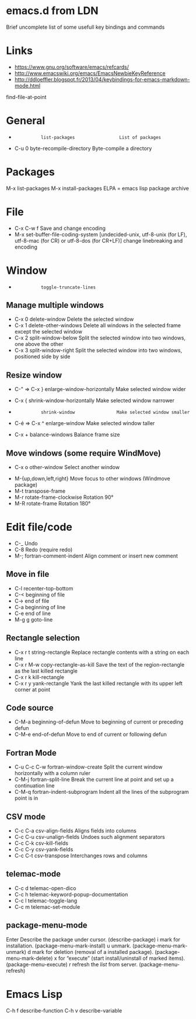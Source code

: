 emacs.d from LDN
================

Brief uncomplete list of some usefull key bindings and commands

# Links
* https://www.gnu.org/software/emacs/refcards/
* http://www.emacswiki.org/emacs/EmacsNewbieKeyReference
* http://ddloeffler.blogspot.fr/2013/04/keybindings-for-emacs-markdown-mode.html

find-file-at-point

# General
*               list-packages                 List of packages
* C-u 0         byte-recompile-directory      Byte-compile a directory

# Packages
M-x list-packages
M-x install-packages
ELPA = emacs lisp package archive

# File
* C-x C-w f                                   Save and change encoding
* M-x set-buffer-file-coding-system [undecided-unix, utf-8-unix (for LF), utf-8-mac (for CR) or utf-8-dos (for CR+LF)]         change linebreaking and encoding

# Window
*               toggle-truncate-lines

## Manage multiple windows
* C-x 0         delete-window         Delete the selected window
* C-x 1         delete-other-windows  Delete all windows in the selected frame except the selected window
* C-x 2         split-window-below    Split the selected window into two windows, one above the other
* C-x 3         split-window-right    Split the selected window into two windows, positioned side by side

## Resize window
+ C-" => C-x }  enlarge-window-horizontally  Make selected window wider
* C-x {         shrink-window-horizontally   Make selected window narrower
*               shrink-window                Make selected window smaller
+ C-é => C-x ^  enlarge-window               Make selected window taller
* C-x +         balance-windows              Balance frame size

## Move windows (some require WindMove)
* C-x o         other-window               Select another window
+ M-{up,down,left,right}                   Move focus to other windows (Windmove package)
+ M-t           transpose-frame
+ M-r           rotate-frame-clockwise     Rotation 90°
+ M-R           rotate-frame               Rotation 180°

# Edit file/code
* C-_                                      Undo
* C-8                                      Redo (require redo)
* M-;           fortran-comment-indent     Align comment or insert new comment

## Move in file
* C-l           recenter-top-bottom
* C-<           beginning of file
* C->           end of file
* C-a           beginning of line
* C-e           end of line
* M-g g         goto-line

## Rectangle selection
* C-x r t       string-rectangle           Replace rectangle contents with a string on each line
* C-x r M-w     copy-rectangle-as-kill     Save the text of the region-rectangle as the last killed rectangle
* C-x r k       kill-rectangle
* C-x r y       yank-rectangle             Yank the last killed rectangle with its upper left corner at point

## Code source
* C-M-a         beginning-of-defun         Move to beginning of current or preceding defun
* C-M-e         end-of-defun               Move to end of current or following defun

## Fortran Mode
* C-u C-c C-w   fortran-window-create      Split the current window horizontally with a column ruler
* C-M-j         fortran-split-line         Break the current line at point and set up a continuation line
* C-M-q         fortran-indent-subprogram  Indent all the lines of the subprogram point is in

## CSV mode
* C-c C-a         csv-align-fields       Aligns fields into columns
* C-c C-u         csv-unalign-fields     Undoes such alignment separators
* C-c C-k         csv-kill-fields
* C-c C-y         csv-yank-fields
* C-c C-t         csv-transpose          Interchanges rows and columns

## telemac-mode
* C-c d           telemac-open-dico
* C-c h           telemac-keyword-popup-documentation
* C-c l           telemac-toggle-lang
* C-c m           telemac-set-module

## package-menu-mode

Enter Describe the package under cursor. (describe-package)
i     mark for installation. (package-menu-mark-install)
u     unmark. (package-menu-mark-unmark)
d     mark for deletion (removal of a installed package). (package-menu-mark-delete)
x     for “execute” (start install/uninstall of marked items). (package-menu-execute)
r     refresh the _list_ from server. (package-menu-refresh)

# Emacs Lisp
C-h f describe-function
C-h v describe-variable

